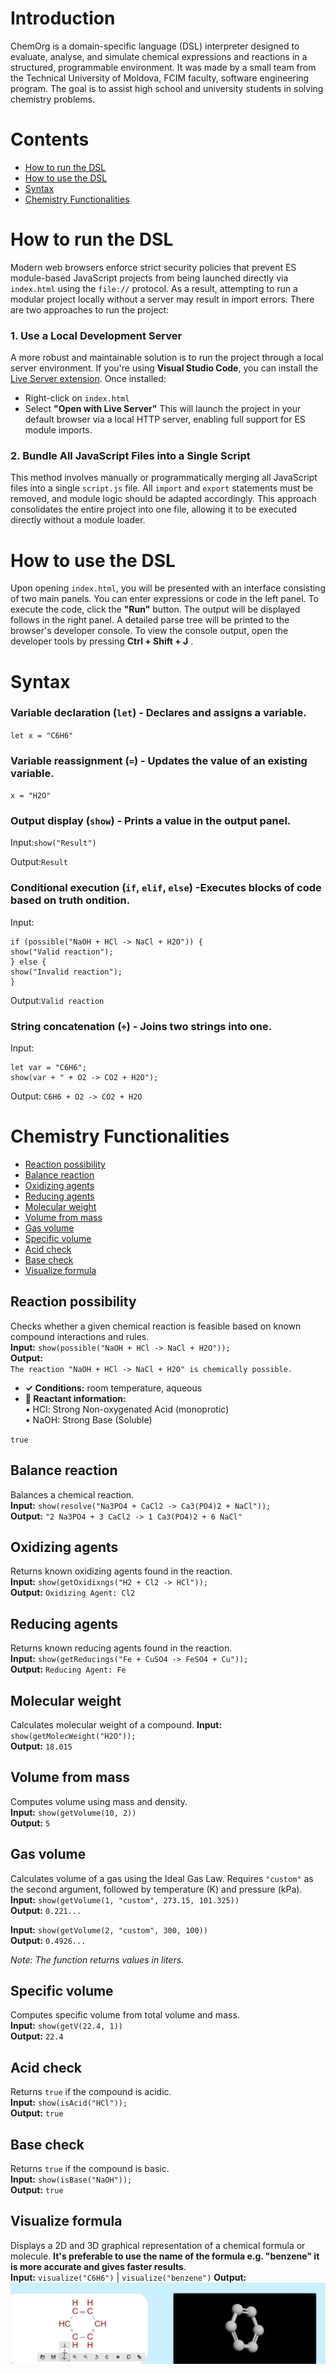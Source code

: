 # Introduction
ChemOrg is a domain-specific language (DSL) interpreter designed to evaluate, analyse, and simulate chemical expressions and reactions in a structured, programmable environment. It was made by a small team from the Technical University of Moldova, FCIM faculty, software engineering program. The goal is to assist high school and university students in solving chemistry problems.

# Contents

- [How to run the DSL](#how-to-run-the-dsl)
- [How to use the DSL](#how-to-use-the-dsl)
- [Syntax](#syntax)
- [Chemistry Functionalities](#chemistry-functionalities)

# How to run the DSL
Modern web browsers enforce strict security policies that prevent ES module-based JavaScript projects from being launched directly via `index.html` using the `file://` protocol. As a result, attempting to run a modular project locally without a server may result in import errors.
There are two approaches to run the project:
### 1. Use a Local Development Server
A more robust and maintainable solution is to run the project through a local server environment. If you're using **Visual Studio Code**, you can install the [Live Server extension](https://marketplace.visualstudio.com/items?itemName=ritwickdey.LiveServer).
Once installed:
- Right-click on `index.html`
- Select **"Open with Live Server"**
This will launch the project in your default browser via a local HTTP server, enabling full support for ES module imports.
### 2. Bundle All JavaScript Files into a Single Script
This method involves manually or programmatically merging all JavaScript files into a single `script.js` file. All `import` and `export` statements must be removed, and module logic should be adapted accordingly. This approach consolidates the entire project into one file, allowing it to be executed directly without a module loader.

# How to use the DSL
Upon opening `index.html`, you will be presented with an interface consisting of two main panels. You can enter expressions or code in the left panel. To execute the code, click the **"Run"** button. The output will be displayed follows in the right panel. A detailed parse tree will be printed to the browser's developer console. To view the console output, open the developer tools by pressing **Ctrl + Shift + J** .

# Syntax

### **Variable declaration (`let`)** - Declares and assigns a variable.  
`let x = "C6H6"`

### **Variable reassignment (`=`)** - Updates the value of an existing variable.  
`x = "H2O"`

### **Output display (`show`)** - Prints a value in the output panel.

Input:`show("Result")`

Output:`Result`

### **Conditional execution (`if`, `elif`, `else`)** -Executes blocks of code based on truth ondition.

Input:
```
if (possible("NaOH + HCl -> NaCl + H2O")) {
show("Valid reaction");
} else {
show("Invalid reaction");
}
```

Output:`Valid reaction`

### **String concatenation (`+`)** - Joins two strings into one.
  
Input:
```
let var = "C6H6";
show(var + " + O2 -> CO2 + H2O");
```

Output: `C6H6 + O2 -> CO2 + H2O`


# Chemistry Functionalities
- [Reaction possibility](#reaction-possibility)
- [Balance reaction](#balance-reaction)
- [Oxidizing agents](#oxidizing-agents)
- [Reducing agents](#reducing-agents)
- [Molecular weight](#molecular-weight)
- [Volume from mass](#volume-from-mass)
- [Gas volume](#gas-volume)
- [Specific volume](#specific-volume)
- [Acid check](#acid-check)
- [Base check](#base-check)
- [Visualize formula](#visualize-formula)

## Reaction possibility
Checks whether a given chemical reaction is feasible based on known compound interactions and rules.  
**Input:** `show(possible("NaOH + HCl -> NaCl + H2O"));`  
**Output:**  
`The reaction "NaOH + HCl -> NaCl + H2O" is chemically possible.`

- **✓ Conditions:** room temperature, aqueous  
- **🧪 Reactant information:**  
  • HCl: Strong Non-oxygenated Acid (monoprotic)  
  • NaOH: Strong Base (Soluble)

`true`

## Balance reaction
Balances a chemical reaction.  
**Input:** `show(resolve("Na3PO4 + CaCl2 -> Ca3(PO4)2 + NaCl"));`  
**Output:** `"2 Na3PO4 + 3 CaCl2 -> 1 Ca3(PO4)2 + 6 NaCl"`

## Oxidizing agents
Returns known oxidizing agents found in the reaction.  
**Input:** `show(getOxidixngs("H2 + Cl2 -> HCl"));`  
**Output:** `Oxidizing Agent: Cl2`

## Reducing agents
Returns known reducing agents found in the reaction.  
**Input:** `show(getReducings("Fe + CuSO4 -> FeSO4 + Cu"));`  
**Output:** `Reducing Agent: Fe`

## Molecular weight
Calculates molecular weight of a compound. 
**Input:** `show(getMolecWeight("H2O"));`  
**Output:** `18.015`

## Volume from mass  
Computes volume using mass and density.  
**Input:** `show(getVolume(10, 2))`  
**Output:** `5`

## Gas volume  
Calculates volume of a gas using the Ideal Gas Law. Requires `"custom"` as the second argument, followed by temperature (K) and pressure (kPa).  
**Input:** `show(getVolume(1, "custom", 273.15, 101.325))`  
**Output:** `0.221...`  

**Input:** `show(getVolume(2, "custom", 300, 100))`  
**Output:** `0.4926...`

_Note: The function returns values in liters._

## Specific volume  
Computes specific volume from total volume and mass.  
**Input:** `show(getV(22.4, 1))`  
**Output:** `22.4`

## Acid check
Returns `true` if the compound is acidic.  
**Input:** `show(isAcid("HCl"));`  
**Output:** `true`

## Base check
Returns `true` if the compound is basic.  
**Input:** `show(isBase("NaOH"));`  
**Output:** `true`

## Visualize formula
Displays a 2D and 3D graphical representation of a chemical formula or molecule.
**It's preferable to use the name of the formula e.g. "benzene" it is more accurate and gives faster results**.  
**Input:** `visualize("C6H6")`  |   `visualize("benzene")`
**Output:** 
![alt text](/images/image.png) 
